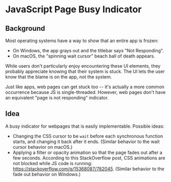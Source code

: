 # JavaScript Page Busy Indicator

## Background

Most operating systems have a way to show that an entire app is frozen:

- On Windows, the app grays out and the titlebar says "Not Responding".
- On macOS, the "spinning wait cursor" beach ball of death appears.

While users don't particularly enjoy encountering these UI elements, they probably appreciate knowing that their system is stuck. The UI lets the user know that the blame is on the app, not the system.

Just like apps, web pages can get stuck too -- it's actually a more common occurrence because JS is single-threaded. However, web pages don't have an equivalent "page is not responding"  indicator.

## Idea

A busy indicator for webpages that is easily implementable. Possible ideas:

- Changing the CSS cursor to be `wait` before each synchronous function starts, and changing it back after it ends. (Similar behavior to the wait cursor behavior on macOS.)
- Applying a filter or opacity animation so that the page fades out after a few seconds. According to this StackOverflow post, CSS animations are not blocked while JS code is running: https://stackoverflow.com/q/15368087/782045. (Similar behavior to the fade out behavior on Windows.)
